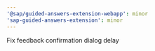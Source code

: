 ```yaml
---
'@sap/guided-answers-extension-webapp': minor
'sap-guided-answers-extension': minor
---
```


Fix feedback confirmation dialog delay
